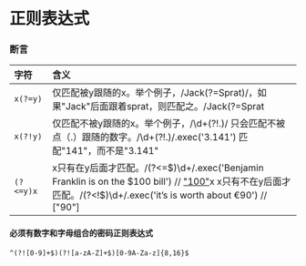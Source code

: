 # 正则表达式

### 断言

|字符	|含义|
|:-|:-|
|`x(?=y)`|仅匹配被y跟随的x。举个例子，/Jack(?=Sprat)/，如果"Jack"后面跟着sprat，则匹配之。/Jack(?=Sprat|Frost)/ ，如果"Jack"后面跟着"Sprat"或者"Frost"，则匹配之。但是，"Sprat" 和"Frost" 都不会在匹配结果中出现。|
|`x(?!y)`|仅匹配不被y跟随的x。举个例子，/\d+(?!\.)/ 只会匹配不被点（.）跟随的数字。/\d+(?!\.)/.exec('3.141') 匹配"141"，而不是"3.141"|
|`(?<=y)x`|x只有在y后面才匹配。/(?<=\$)\d+/.exec('Benjamin Franklin is on the $100 bill')  // ["100"](?<!y)x	x只有不在y后面才匹配。/(?<!\$)\d+/.exec('it’s is worth about €90') // ["90"]|

#### 必须有数字和字母组合的密码正则表达式

```
^(?![0-9]+$)(?![a-zA-Z]+$)[0-9A-Za-z]{8,16}$
```
